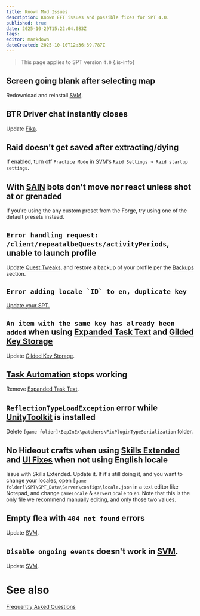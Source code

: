 ```yaml
---
title: Known Mod Issues
description: Known EFT issues and possible fixes for SPT 4.0.
published: true
date: 2025-10-29T15:22:04.083Z
tags: 
editor: markdown
dateCreated: 2025-10-10T12:36:39.787Z
---
```


> This page applies to SPT version `4.0`
{.is-info}


## Screen going blank after selecting map
Redownload and reinstall [SVM](https://forge.sp-tarkov.com/mod/236/server-value-modifier-svm).

## BTR Driver chat instantly closes
Update [Fika](https://forge.sp-tarkov.com/mod/2326/project-fika).

## Raid doesn't get saved after extracting/dying
If enabled, turn off `Practice Mode` in [SVM](<https://forge.sp-tarkov.com/mod/236/server-value-modifier-svm>)'s `Raid Settings > Raid startup settings`.


## With [SAIN](<https://forge.sp-tarkov.com/mod/791/sain-solarints-ai-modifications-full-ai-combat-system-replacement>) bots don't move nor react unless shot at or grenaded 
If you're using the any custom preset from the Forge, try using one of the default presets instead.

## `Error handling request: /client/repeatalbeQuests/activityPeriods`, unable to launch profile
Update [Quest Tweaks](<https://forge.sp-tarkov.com/mod/1537/sgtlaggys-quest-tweaks>), and restore a backup of your profile per the [Backups](<https://wiki.sp-tarkov.com/Profiles#backups>) section.

## ``Error adding locale `ID` to en, duplicate key``
[Update your SPT.](/Updating_SPT)

## `An item with the same key has already been added` when using [Expanded Task Text](<https://forge.sp-tarkov.com/mod/2389/expanded-task-text>) and [Gilded Key Storage](<https://forge.sp-tarkov.com/mod/865/gilded-key-storage>)
Update [Gilded Key Storage](<https://forge.sp-tarkov.com/mod/865/gilded-key-storage>).

## [Task Automation](<https://forge.sp-tarkov.com/mod/2238/task-automation>) stops working
Remove [Expanded Task Text](<https://forge.sp-tarkov.com/mod/2389/expanded-task-text>).

## `ReflectionTypeLoadException` error while [UnityToolkit](<https://forge.sp-tarkov.com/mod/1426/unitytoolkit>) is installed
Delete `[game folder]\BepInEx\patchers\FixPluginTypeSerialization` folder.

## No Hideout crafts when using [Skills Extended](<https://forge.sp-tarkov.com/mod/2383/skills-extended>) and [UI Fixes](<https://forge.sp-tarkov.com/mod/1342/ui-fixes>) when not using English locale
Issue with Skills Extended. Update it. If it's still doing it, and you want to change your locales, open `[game folder]\SPT\SPT_Data\Server\configs\locale.json` in a text editor like Notepad, and change `gameLocale` & `serverLocale` to `en`. Note that this is the only file we recommend manually editing, and only those two values.

## Empty flea with `404 not found` errors
Update [SVM](<https://forge.sp-tarkov.com/mod/236/server-value-modifier-svm>).

## `Disable ongoing events` doesn't work in [SVM](<https://forge.sp-tarkov.com/mod/236/server-value-modifier-svm>).
Update [SVM](<https://forge.sp-tarkov.com/mod/236/server-value-modifier-svm>).






# See also
[Frequently Asked Questions](/FAQs_40)